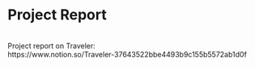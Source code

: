 # Project Report
<br/>
Project report on Traveler:<br/>
https://www.notion.so/Traveler-37643522bbe4493b9c155b5572ab1d0f
